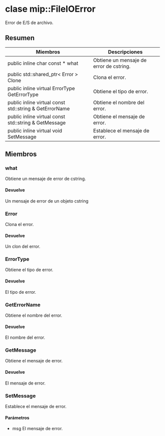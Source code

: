 # <a name="class-mipfileioerror"></a>clase mip::FileIOError 
Error de E/S de archivo.
## <a name="summary"></a>Resumen
 Miembros                        | Descripciones                                
--------------------------------|---------------------------------------------
public inline char const  * what | Obtiene un mensaje de error de cstring.
public std::shared_ptr< Error > Clone | Clona el error.
public inline virtual ErrorType GetErrorType | Obtiene el tipo de error.
public inline virtual const std::string & GetErrorName | Obtiene el nombre del error.
public inline virtual const std::string & GetMessage | Obtiene el mensaje de error.
public inline virtual void SetMessage | Establece el mensaje de error.
## <a name="members"></a>Miembros
### <a name="what"></a>what
Obtiene un mensaje de error de cstring.
#### <a name="returns"></a>Devuelve
Un mensaje de error de un objeto cstring
### <a name="error"></a>Error
Clona el error.
#### <a name="returns"></a>Devuelve
Un clon del error.
### <a name="errortype"></a>ErrorType
Obtiene el tipo de error.
#### <a name="returns"></a>Devuelve
El tipo de error.
### <a name="geterrorname"></a>GetErrorName
Obtiene el nombre del error.
#### <a name="returns"></a>Devuelve
El nombre del error.
### <a name="getmessage"></a>GetMessage
Obtiene el mensaje de error.
#### <a name="returns"></a>Devuelve
El mensaje de error.
### <a name="setmessage"></a>SetMessage
Establece el mensaje de error.
#### <a name="parameters"></a>Parámetros
* msg El mensaje de error.